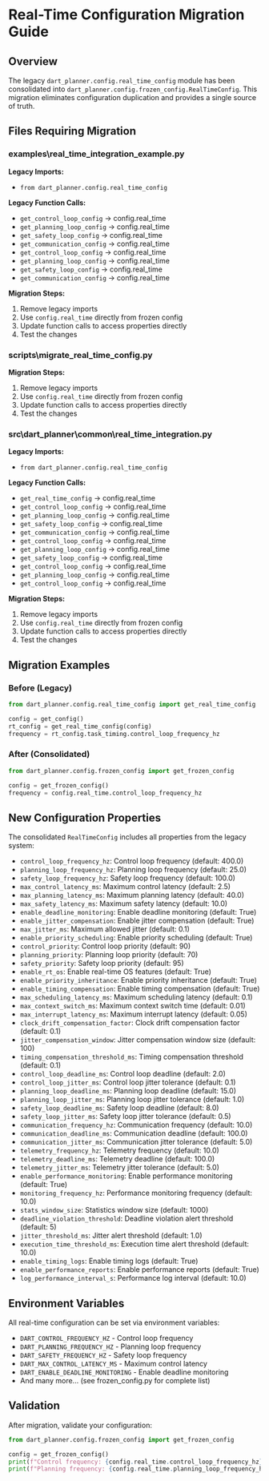 # Real-Time Configuration Migration Guide

## Overview
The legacy `dart_planner.config.real_time_config` module has been consolidated
into `dart_planner.config.frozen_config.RealTimeConfig`. This migration
eliminates configuration duplication and provides a single source of truth.

## Files Requiring Migration

### examples\real_time_integration_example.py

**Legacy Imports:**
- `from dart_planner.config.real_time_config`

**Legacy Function Calls:**
- `get_control_loop_config` → config.real_time
- `get_planning_loop_config` → config.real_time
- `get_safety_loop_config` → config.real_time
- `get_communication_config` → config.real_time
- `get_control_loop_config` → config.real_time
- `get_planning_loop_config` → config.real_time
- `get_safety_loop_config` → config.real_time
- `get_communication_config` → config.real_time

**Migration Steps:**
1. Remove legacy imports
2. Use `config.real_time` directly from frozen config
3. Update function calls to access properties directly
4. Test the changes

### scripts\migrate_real_time_config.py

**Migration Steps:**
1. Remove legacy imports
2. Use `config.real_time` directly from frozen config
3. Update function calls to access properties directly
4. Test the changes

### src\dart_planner\common\real_time_integration.py

**Legacy Imports:**
- `from dart_planner.config.real_time_config`

**Legacy Function Calls:**
- `get_real_time_config` → config.real_time
- `get_control_loop_config` → config.real_time
- `get_planning_loop_config` → config.real_time
- `get_safety_loop_config` → config.real_time
- `get_communication_config` → config.real_time
- `get_control_loop_config` → config.real_time
- `get_planning_loop_config` → config.real_time
- `get_safety_loop_config` → config.real_time
- `get_control_loop_config` → config.real_time
- `get_planning_loop_config` → config.real_time
- `get_control_loop_config` → config.real_time

**Migration Steps:**
1. Remove legacy imports
2. Use `config.real_time` directly from frozen config
3. Update function calls to access properties directly
4. Test the changes

## Migration Examples

### Before (Legacy)
```python
from dart_planner.config.real_time_config import get_real_time_config

config = get_config()
rt_config = get_real_time_config(config)
frequency = rt_config.task_timing.control_loop_frequency_hz
```

### After (Consolidated)
```python
from dart_planner.config.frozen_config import get_frozen_config

config = get_frozen_config()
frequency = config.real_time.control_loop_frequency_hz
```

## New Configuration Properties

The consolidated `RealTimeConfig` includes all properties from the legacy system:

- `control_loop_frequency_hz`: Control loop frequency (default: 400.0)
- `planning_loop_frequency_hz`: Planning loop frequency (default: 25.0)
- `safety_loop_frequency_hz`: Safety loop frequency (default: 100.0)
- `max_control_latency_ms`: Maximum control latency (default: 2.5)
- `max_planning_latency_ms`: Maximum planning latency (default: 40.0)
- `max_safety_latency_ms`: Maximum safety latency (default: 10.0)
- `enable_deadline_monitoring`: Enable deadline monitoring (default: True)
- `enable_jitter_compensation`: Enable jitter compensation (default: True)
- `max_jitter_ms`: Maximum allowed jitter (default: 0.1)
- `enable_priority_scheduling`: Enable priority scheduling (default: True)
- `control_priority`: Control loop priority (default: 90)
- `planning_priority`: Planning loop priority (default: 70)
- `safety_priority`: Safety loop priority (default: 95)
- `enable_rt_os`: Enable real-time OS features (default: True)
- `enable_priority_inheritance`: Enable priority inheritance (default: True)
- `enable_timing_compensation`: Enable timing compensation (default: True)
- `max_scheduling_latency_ms`: Maximum scheduling latency (default: 0.1)
- `max_context_switch_ms`: Maximum context switch time (default: 0.01)
- `max_interrupt_latency_ms`: Maximum interrupt latency (default: 0.05)
- `clock_drift_compensation_factor`: Clock drift compensation factor (default: 0.1)
- `jitter_compensation_window`: Jitter compensation window size (default: 100)
- `timing_compensation_threshold_ms`: Timing compensation threshold (default: 0.1)
- `control_loop_deadline_ms`: Control loop deadline (default: 2.0)
- `control_loop_jitter_ms`: Control loop jitter tolerance (default: 0.1)
- `planning_loop_deadline_ms`: Planning loop deadline (default: 15.0)
- `planning_loop_jitter_ms`: Planning loop jitter tolerance (default: 1.0)
- `safety_loop_deadline_ms`: Safety loop deadline (default: 8.0)
- `safety_loop_jitter_ms`: Safety loop jitter tolerance (default: 0.5)
- `communication_frequency_hz`: Communication frequency (default: 10.0)
- `communication_deadline_ms`: Communication deadline (default: 100.0)
- `communication_jitter_ms`: Communication jitter tolerance (default: 5.0)
- `telemetry_frequency_hz`: Telemetry frequency (default: 10.0)
- `telemetry_deadline_ms`: Telemetry deadline (default: 100.0)
- `telemetry_jitter_ms`: Telemetry jitter tolerance (default: 5.0)
- `enable_performance_monitoring`: Enable performance monitoring (default: True)
- `monitoring_frequency_hz`: Performance monitoring frequency (default: 10.0)
- `stats_window_size`: Statistics window size (default: 1000)
- `deadline_violation_threshold`: Deadline violation alert threshold (default: 5)
- `jitter_threshold_ms`: Jitter alert threshold (default: 1.0)
- `execution_time_threshold_ms`: Execution time alert threshold (default: 10.0)
- `enable_timing_logs`: Enable timing logs (default: True)
- `enable_performance_reports`: Enable performance reports (default: True)
- `log_performance_interval_s`: Performance log interval (default: 10.0)

## Environment Variables

All real-time configuration can be set via environment variables:

- `DART_CONTROL_FREQUENCY_HZ` - Control loop frequency
- `DART_PLANNING_FREQUENCY_HZ` - Planning loop frequency
- `DART_SAFETY_FREQUENCY_HZ` - Safety loop frequency
- `DART_MAX_CONTROL_LATENCY_MS` - Maximum control latency
- `DART_ENABLE_DEADLINE_MONITORING` - Enable deadline monitoring
- And many more... (see frozen_config.py for complete list)

## Validation

After migration, validate your configuration:

```python
from dart_planner.config.frozen_config import get_frozen_config

config = get_frozen_config()
print(f"Control frequency: {config.real_time.control_loop_frequency_hz} Hz")
print(f"Planning frequency: {config.real_time.planning_loop_frequency_hz} Hz")
```